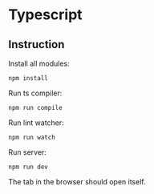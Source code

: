 # Typescript

## Instruction
Install all modules:
```
npm install
```
Run ts compiler:
```
npm run compile
```
Run lint watcher:
```
npm run watch
```
Run server:
```
npm run dev
```

The tab in the browser should open itself.